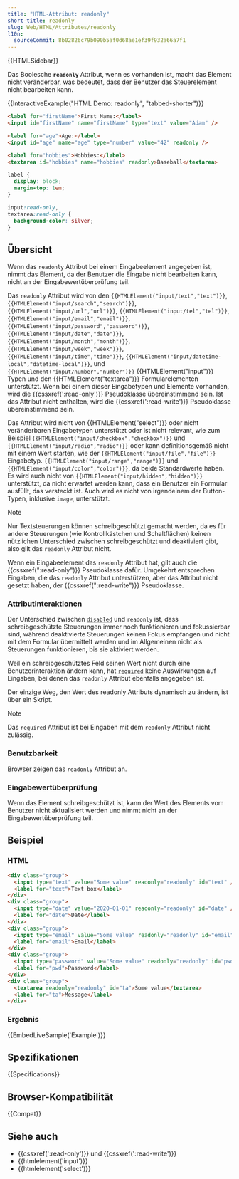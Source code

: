 ```yaml
---
title: "HTML-Attribut: readonly"
short-title: readonly
slug: Web/HTML/Attributes/readonly
l10n:
  sourceCommit: 8b02826c79b090b5af0d68ae1ef39f932a66a7f1
---
```


{{HTMLSidebar}}

Das Boolesche **`readonly`** Attribut, wenn es vorhanden ist, macht das Element nicht veränderbar, was bedeutet, dass der Benutzer das Steuerelement nicht bearbeiten kann.

{{InteractiveExample("HTML Demo: readonly", "tabbed-shorter")}}

```html interactive-example
<label for="firstName">First Name:</label>
<input id="firstName" name="firstName" type="text" value="Adam" />

<label for="age">Age:</label>
<input id="age" name="age" type="number" value="42" readonly />

<label for="hobbies">Hobbies:</label>
<textarea id="hobbies" name="hobbies" readonly>Baseball</textarea>
```

```css interactive-example
label {
  display: block;
  margin-top: 1em;
}

input:read-only,
textarea:read-only {
  background-color: silver;
}
```

## Übersicht

Wenn das `readonly` Attribut bei einem Eingabeelement angegeben ist, nimmt das Element, da der Benutzer die Eingabe nicht bearbeiten kann, nicht an der Eingabewertüberprüfung teil.

Das `readonly` Attribut wird von den `{{HTMLElement("input/text","text")}}`, `{{HTMLElement("input/search","search")}}`, `{{HTMLElement("input/url","url")}}`, `{{HTMLElement("input/tel","tel")}}`, `{{HTMLElement("input/email","email")}}`, `{{HTMLElement("input/password","password")}}`, `{{HTMLElement("input/date","date")}}`, `{{HTMLElement("input/month","month")}}`, `{{HTMLElement("input/week","week")}}`, `{{HTMLElement("input/time","time")}}`, `{{HTMLElement("input/datetime-local","datetime-local")}}`, und `{{HTMLElement("input/number","number")}}` {{HTMLElement("input")}} Typen und den {{HTMLElement("textarea")}} Formularelementen unterstützt. Wenn bei einem dieser Eingabetypen und Elemente vorhanden, wird die {{cssxref(':read-only')}} Pseudoklasse übereinstimmend sein. Ist das Attribut nicht enthalten, wird die {{cssxref(':read-write')}} Pseudoklasse übereinstimmend sein.

Das Attribut wird nicht von {{HTMLElement("select")}} oder nicht veränderbaren Eingabetypen unterstützt oder ist nicht relevant, wie zum Beispiel `{{HTMLElement("input/checkbox","checkbox")}}` und `{{HTMLElement("input/radio","radio")}}` oder kann definitionsgemäß nicht mit einem Wert starten, wie der `{{HTMLElement("input/file","file")}}` Eingabetyp. `{{HTMLElement("input/range","range")}}` und `{{HTMLElement("input/color","color")}}`, da beide Standardwerte haben. Es wird auch nicht von `{{HTMLElement("input/hidden","hidden")}}` unterstützt, da nicht erwartet werden kann, dass ein Benutzer ein Formular ausfüllt, das versteckt ist. Auch wird es nicht von irgendeinem der Button-Typen, inklusive `image`, unterstützt.

> [!NOTE]
> Nur Textsteuerungen können schreibgeschützt gemacht werden, da es für andere Steuerungen (wie Kontrollkästchen und Schaltflächen) keinen nützlichen Unterschied zwischen schreibgeschützt und deaktiviert gibt, also gilt das `readonly` Attribut nicht.

Wenn ein Eingabeelement das `readonly` Attribut hat, gilt auch die {{cssxref(":read-only")}} Pseudoklasse dafür. Umgekehrt entsprechen Eingaben, die das `readonly` Attribut unterstützen, aber das Attribut nicht gesetzt haben, der {{cssxref(":read-write")}} Pseudoklasse.

### Attributinteraktionen

Der Unterschied zwischen [`disabled`](/de/docs/Web/HTML/Attributes/disabled) und `readonly` ist, dass schreibgeschützte Steuerungen immer noch funktionieren und fokussierbar sind, während deaktivierte Steuerungen keinen Fokus empfangen und nicht mit dem Formular übermittelt werden und im Allgemeinen nicht als Steuerungen funktionieren, bis sie aktiviert werden.

Weil ein schreibgeschütztes Feld seinen Wert nicht durch eine Benutzerinteraktion ändern kann, hat [`required`](/de/docs/Web/HTML/Attributes/required) keine Auswirkungen auf Eingaben, bei denen das `readonly` Attribut ebenfalls angegeben ist.

Der einzige Weg, den Wert des readonly Attributs dynamisch zu ändern, ist über ein Skript.

> [!NOTE]
> Das `required` Attribut ist bei Eingaben mit dem `readonly` Attribut nicht zulässig.

### Benutzbarkeit

Browser zeigen das `readonly` Attribut an.

### Eingabewertüberprüfung

Wenn das Element schreibgeschützt ist, kann der Wert des Elements vom Benutzer nicht aktualisiert werden und nimmt nicht an der Eingabewertüberprüfung teil.

## Beispiel

### HTML

```html
<div class="group">
  <input type="text" value="Some value" readonly="readonly" id="text" />
  <label for="text">Text box</label>
</div>
<div class="group">
  <input type="date" value="2020-01-01" readonly="readonly" id="date" />
  <label for="date">Date</label>
</div>
<div class="group">
  <input type="email" value="Some value" readonly="readonly" id="email" />
  <label for="email">Email</label>
</div>
<div class="group">
  <input type="password" value="Some value" readonly="readonly" id="pwd" />
  <label for="pwd">Password</label>
</div>
<div class="group">
  <textarea readonly="readonly" id="ta">Some value</textarea>
  <label for="ta">Message</label>
</div>
```

### Ergebnis

{{EmbedLiveSample('Example')}}

## Spezifikationen

{{Specifications}}

## Browser-Kompatibilität

{{Compat}}

## Siehe auch

- {{cssxref(':read-only')}} und {{cssxref(':read-write')}}
- {{htmlelement('input')}}
- {{htmlelement('select')}}
